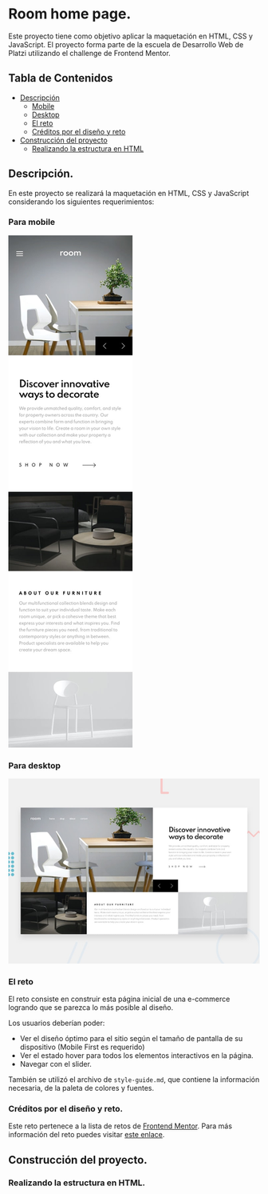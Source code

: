 # Room home page.
Este proyecto tiene como objetivo aplicar la maquetación en HTML, CSS y JavaScript. El proyecto forma parte de la escuela de Desarrollo Web de Platzi utilizando el challenge de Frontend Mentor.

## Tabla de Contenidos
  - [Descripción](#descripción)
    * [Mobile](#para-mobile)
    * [Desktop](#para-desktop)
    * [El reto](#el-reto)
    * [Créditos por el diseño y reto](#créditos-por-el-diseño-y-reto)
  - [Construcción del proyecto](#construcción-del-proyecto)
    * [Realizando la estructura en HTML](#realizando-la-estructura-en-html)

<!-- toc -->
## Descripción.
En este proyecto se realizará la maquetación en HTML, CSS y JavaScript considerando los siguientes requerimientos:

### Para mobile
![Design preview for the Room homepage coding challenge - mobile](./design/mobile-design.jpg)
### Para desktop
![Design preview for the Room homepage coding challenge - desktop](./design/desktop-preview.jpg)


### El reto

El reto consiste en construir esta página inicial de una e-commerce logrando que se parezca lo más posible al diseño.

Los usuarios deberían poder:

- Ver el diseño óptimo para el sitio según el tamaño de pantalla de su dispositivo (Mobile First es requerido)
- Ver el estado hover para todos los elementos interactivos en la página.
- Navegar con el slider.

También se utilizó el archivo de `style-guide.md`, que contiene la información necesaria, de la paleta de colores y fuentes.

### Créditos por el diseño y reto.

Este reto pertenece a la lista de retos de [Frontend Mentor](https://www.frontendmentor.io/dashboard). Para más información del reto puedes visitar [este enlace](https://www.frontendmentor.io/challenges/room-homepage-BtdBY_ENq). 

## Construcción del proyecto.

### Realizando la estructura en HTML.

